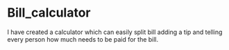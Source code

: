 # Bill_calculator
I have created a calculator which can easily split bill adding a tip and telling every person how much needs to be paid for the bill.
